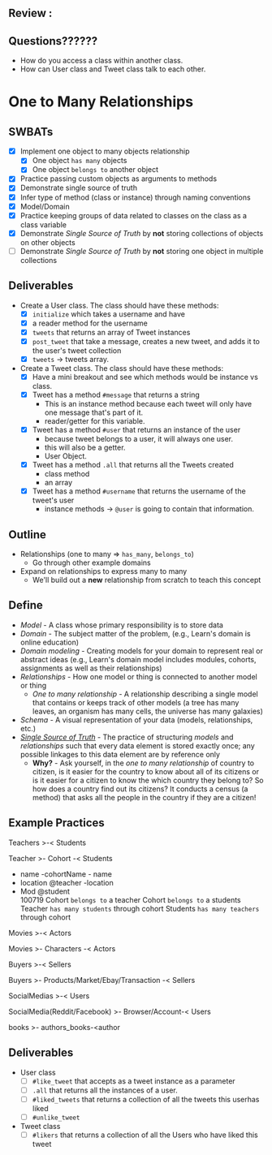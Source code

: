 ## Review :
## Questions??????
- How do you access a class within another class.
- How can User class and Tweet class talk to each other.

# One to Many Relationships

## SWBATs
* [x] Implement one object to many objects relationship
  * [x] One object `has many` objects
  * [x] One object `belongs to` another object
* [x] Practice passing custom objects as arguments to methods
* [x] Demonstrate single source of truth
* [x] Infer type of method (class or instance) through naming conventions
* [x] Model/Domain
* [x] Practice keeping groups of data related to classes on the class as a class variable
* [x] Demonstrate _Single Source of Truth_ by **not** storing collections of objects on other objects
* [ ] Demonstrate _Single Source of Truth_ by **not** storing one object in multiple collections

## Deliverables
* Create a User class. The class should have these methods:
  * [x] `initialize` which takes a username and have
  * [x]  a reader method for the username
  * [x] `tweets` that returns an array of Tweet instances
  * [x] `post_tweet` that take a message, creates a new tweet, and adds it to the user's tweet collection
  * [x] `tweets` -> tweets array.
* Create a Tweet class. The class should have these methods:
  * [x] Have a mini breakout and see which methods would be instance vs class.
  * [x] Tweet has a method `#message` that returns a string
    - This is an instance method because each tweet will only have one message that's part of it.
    - reader/getter for this variable.
  * [x] Tweet has a method `#user` that returns an instance of the user
    - because tweet belongs to a user, it will always one user.
    - this will also be a getter.
    - User Object.
  * [x] Tweet has a method `.all` that returns all the Tweets created
    - class method
    - an array
  * [x] Tweet has a method `#username` that returns the username of the tweet's user
    - instance methods -> `@user` is going to contain that information.

## Outline

* Relationships (one to many => `has_many`, `belongs_to`)
  * Go through other example domains
* Expand on relationships to express many to many
  * We'll build out a **new** relationship from scratch to teach this concept

## Define
* _Model_ - A class whose primary responsibility is to store data
* _Domain_ - The subject matter of the problem, (e.g., Learn's domain is online education)
* _Domain modeling_ - Creating models for your domain to represent real or abstract ideas (e.g., Learn's domain model includes modules, cohorts, assignments as well as their relationships)
* _Relationships_ - How one model or thing is connected to another model or thing
  * _One to many relationship_ - A relationship describing a single model that contains or keeps track of other models (a tree has many leaves, an organism has many cells, the universe has many galaxies)
* _Schema_ - A visual representation of your data (models, relationships, etc.)
* [_Single Source of Truth_](https://en.wikipedia.org/wiki/Single_source_of_truth) - The practice of structuring _models_ and _relationships_ such that every data element is stored exactly once; any possible linkages to this data element are by reference only
  * **Why?** - Ask yourself, in the _one to many relationship_ of country to citizen, is it easier for the country to know about all of its citizens or is it easier for a citizen to know the which country they belong to? So how does a country find out its citizens? It conducts a census (a method) that asks all the people in the country if they are a citizen!


## Example Practices
Teachers >-< Students

Teacher >- Cohort -< Students
- name        -cohortName       - name
- location    @teacher          -location
- Mod         @student          
100719
Cohort `belongs to` a teacher
Cohort `belongs to` a students
Teacher `has many students` through cohort
Students `has many teachers` through cohort

Movies >-< Actors

Movies >- Characters -< Actors

Buyers >-< Sellers

Buyers >- Products/Market/Ebay/Transaction -< Sellers

SocialMedias >-< Users

SocialMedia(Reddit/Facebook) >- Browser/Account-< Users

books >- authors_books-<author


## Deliverables
- User class
  - [ ] `#like_tweet` that accepts as a tweet instance as a parameter
  - [ ] `.all` that returns all the instances of a user.
  - [ ] `#liked_tweets` that returns a collection of all the tweets this userhas liked
  - [ ] `#unlike_tweet`
- Tweet class
  - [ ] `#likers` that returns a collection of all the Users who have liked this tweet
